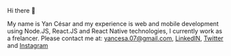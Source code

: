 Hi there 👋

My name is Yan César and my experience is web and mobile development using Node.JS, React.JS and React Native technologies, I currently work as a frelancer. Please contact me at:
yancesa.07@gmail.com, [LinkedIN](https://www.linkedin.com/in/yan-c%C3%A9sar-amorim-9b7a621a3/), [Twitter](https://twitter.com/YanCsar9) and [Instagram](https://www.instagram.com/yancesaramorim/?hl=pt-br)
